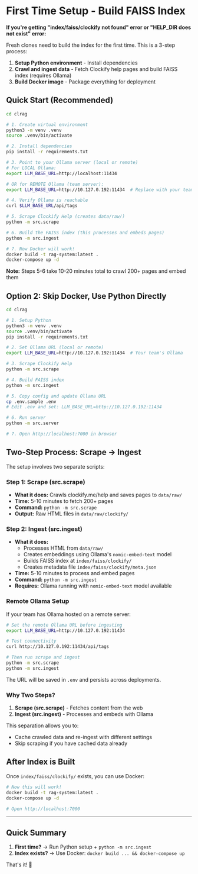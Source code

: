 # First Time Setup - Build FAISS Index

**If you're getting "index/faiss/clockify not found" error or "HELP_DIR does not exist" error:**

Fresh clones need to build the index for the first time. This is a 3-step process:

1. **Setup Python environment** - Install dependencies
2. **Crawl and ingest data** - Fetch Clockify help pages and build FAISS index (requires Ollama)
3. **Build Docker image** - Package everything for deployment

## Quick Start (Recommended)

```bash
cd clrag

# 1. Create virtual environment
python3 -m venv .venv
source .venv/bin/activate

# 2. Install dependencies
pip install -r requirements.txt

# 3. Point to your Ollama server (local or remote)
# For LOCAL Ollama:
export LLM_BASE_URL=http://localhost:11434

# OR for REMOTE Ollama (team server):
export LLM_BASE_URL=http://10.127.0.192:11434  # Replace with your team's IP

# 4. Verify Ollama is reachable
curl $LLM_BASE_URL/api/tags

# 5. Scrape Clockify Help (creates data/raw/)
python -m src.scrape

# 6. Build the FAISS index (this processes and embeds pages)
python -m src.ingest

# 7. Now Docker will work!
docker build -t rag-system:latest .
docker-compose up -d
```

**Note:** Steps 5-6 take 10-20 minutes total to crawl 200+ pages and embed them

## Option 2: Skip Docker, Use Python Directly

```bash
cd clrag

# 1. Setup Python
python3 -m venv .venv
source .venv/bin/activate
pip install -r requirements.txt

# 2. Set Ollama URL (local or remote)
export LLM_BASE_URL=http://10.127.0.192:11434  # Your team's Ollama

# 3. Scrape Clockify Help
python -m src.scrape

# 4. Build FAISS index
python -m src.ingest

# 5. Copy config and update Ollama URL
cp .env.sample .env
# Edit .env and set: LLM_BASE_URL=http://10.127.0.192:11434

# 6. Run server
python -m src.server

# 7. Open http://localhost:7000 in browser
```

## Two-Step Process: Scrape → Ingest

The setup involves two separate scripts:

### Step 1: Scrape (src.scrape)
- **What it does:** Crawls clockify.me/help and saves pages to `data/raw/`
- **Time:** 5-10 minutes to fetch 200+ pages
- **Command:** `python -m src.scrape`
- **Output:** Raw HTML files in `data/raw/clockify/`

### Step 2: Ingest (src.ingest)
- **What it does:**
  - Processes HTML from `data/raw/`
  - Creates embeddings using Ollama's `nomic-embed-text` model
  - Builds FAISS index at `index/faiss/clockify/`
  - Creates metadata file `index/faiss/clockify/meta.json`
- **Time:** 5-10 minutes to process and embed pages
- **Command:** `python -m src.ingest`
- **Requires:** Ollama running with `nomic-embed-text` model available

### Remote Ollama Setup

If your team has Ollama hosted on a remote server:

```bash
# Set the remote Ollama URL before ingesting
export LLM_BASE_URL=http://10.127.0.192:11434

# Test connectivity
curl http://10.127.0.192:11434/api/tags

# Then run scrape and ingest
python -m src.scrape
python -m src.ingest
```

The URL will be saved in `.env` and persists across deployments.

### Why Two Steps?

1. **Scrape (src.scrape)** - Fetches content from the web
2. **Ingest (src.ingest)** - Processes and embeds with Ollama

This separation allows you to:
- Cache crawled data and re-ingest with different settings
- Skip scraping if you have cached data already

## After Index is Built

Once `index/faiss/clockify/` exists, you can use Docker:

```bash
# Now this will work!
docker build -t rag-system:latest .
docker-compose up -d

# Open http://localhost:7000
```

---

## Quick Summary

1. **First time?** → Run Python setup + `python -m src.ingest`
2. **Index exists?** → Use Docker: `docker build ... && docker-compose up`

That's it! 🚀
